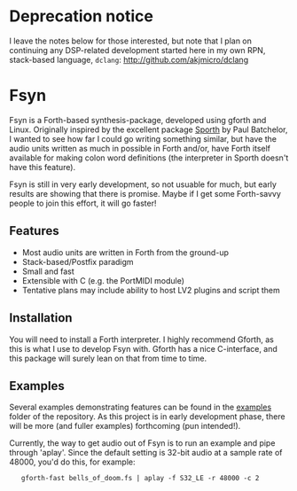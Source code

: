 # Deprecation notice

I leave the notes below for those interested, but note that I plan on continuing any DSP-related development started here in my own RPN, stack-based language, `dclang`: http://github.com/akjmicro/dclang

# Fsyn

Fsyn is a Forth-based synthesis-package, developed using gforth and Linux. 
Originally inspired by the excellent package
[Sporth](http://paulbatchelor.github.io/proj/sporth.html) by Paul Batchelor,
I wanted to see how far I could go writing something similar, but have the
audio units written as much in possible in Forth and/or, have Forth itself
available for making colon word definitions (the interpreter in Sporth
doesn't have this feature).

Fsyn is still in very early development, so not usuable for much, but early
results are showing that there is promise. Maybe if I get some Forth-savvy
people to join this effort, it will go faster!

## Features

- Most audio units are written in Forth from the ground-up
- Stack-based/Postfix paradigm
- Small and fast
- Extensible with C (e.g. the PortMIDI module)
- Tentative plans may include ability to host LV2 plugins and script them

## Installation

You will need to install a Forth interpreter. I highly recommend Gforth, as
this is what I use to develop Fsyn with. Gforth has a nice C-interface, and
this package will surely lean on that from time to time.


## Examples

Several examples demonstrating features can be found in 
the [examples](examples) folder of the repository. As this project is in
early development phase, there will be more (and fuller examples)
forthcoming (pun intended!).

Currently, the way to get audio out of Fsyn is to run an example and pipe
through 'aplay'. Since the default setting is 32-bit audio at a sample rate
of 48000, you'd do this, for example:

```
   gforth-fast bells_of_doom.fs | aplay -f S32_LE -r 48000 -c 2
```
